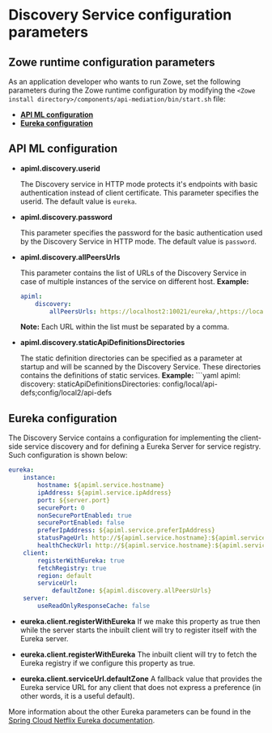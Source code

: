 # Discovery Service configuration parameters

## Zowe runtime configuration parameters

As an application developer who wants to run Zowe, set the following parameters during the Zowe runtime configuration by modifying the `<Zowe install directory>/components/api-mediation/bin/start.sh` file:

* **[API ML configuration](#api-ml-configuration)**
* **[Eureka configuration](#eureka-configuration)**

## API ML configuration

* **apiml.discovery.userid**

    The Discovery service in HTTP mode protects it's endpoints with basic authentication instead of client certificate. This parameter  specifies the userid. The default value is `eureka`. 

* **apiml.discovery.password**

    This parameter specifies the password for the basic authentication used by the Discovery Service in HTTP mode. The default value is `password`.
    
* **apiml.discovery.allPeersUrls**

    This parameter contains the list of URLs of the Discovery Service in case of multiple instances of the service on different host. 
    **Example:** 
    ```yaml
    apiml:
        discovery:
            allPeersUrls: https://localhost2:10021/eureka/,https://localhost3:10031/eureka/
    ```
    **Note:** Each URL within the list must be separated by a comma.
    
* **apiml.discovery.staticApiDefinitionsDirectories**

    The static definition directories can be specified as a parameter at startup and will be scanned by the Discovery Service. These directories contains the definitions of static services.
     **Example:** 
        ```yaml
        apiml:
            discovery:
                staticApiDefinitionsDirectories: config/local/api-defs;config/local2/api-defs

## Eureka configuration

The Discovery Service contains a configuration for implementing the client-side service discovery and for defining a Eureka Server for service registry. Such configuration is shown below:

```yaml
eureka:
    instance:
        hostname: ${apiml.service.hostname}
        ipAddress: ${apiml.service.ipAddress}
        port: ${server.port}
        securePort: 0
        nonSecurePortEnabled: true
        securePortEnabled: false
        preferIpAddress: ${apiml.service.preferIpAddress}
        statusPageUrl: http://${apiml.service.hostname}:${apiml.service.port}/application/info
        healthCheckUrl: http://${apiml.service.hostname}:${apiml.service.port}/application/health
    client:
        registerWithEureka: true
        fetchRegistry: true
        region: default
        serviceUrl:
            defaultZone: ${apiml.discovery.allPeersUrls}
    server:
        useReadOnlyResponseCache: false
```

* **eureka.client.registerWithEureka**
    If we make this property as true then while the server starts the inbuilt client will try to register itself with the Eureka server.

* **eureka.client.registerWithEureka**
    The inbuilt client will try to fetch the Eureka registry if we configure this property as true.

* **eureka.client.serviceUrl.defaultZone**
    A fallback value that provides the Eureka service URL for any client that does not express a preference (in other words, it is a useful default).

More information about the other Eureka parameters can be found in the [Spring Cloud Netflix Eureka documentation](https://cloud.spring.io/spring-cloud-netflix/multi/multi__service_discovery_eureka_clients.html).
